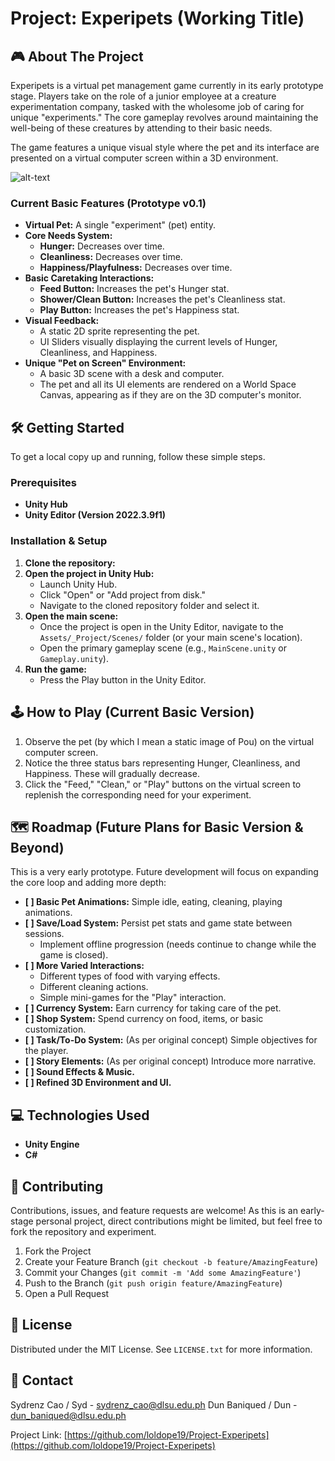# Project: Experipets (Working Title)

## 🎮 About The Project

Experipets is a virtual pet management game currently in its early prototype stage. Players take on the role of a junior employee at a creature experimentation company, tasked with the wholesome job of caring for unique "experiments." The core gameplay revolves around maintaining the well-being of these creatures by attending to their basic needs.

The game features a unique visual style where the pet and its interface are presented on a virtual computer screen within a 3D environment.

![alt-text](https://github.com/user-attachments/assets/f1838792-7f89-46d0-be72-0c1243004cd3 "Experipets Sample")


### Current Basic Features (Prototype v0.1)

* **Virtual Pet:** A single "experiment" (pet) entity.
* **Core Needs System:**
    * **Hunger:** Decreases over time.
    * **Cleanliness:** Decreases over time.
    * **Happiness/Playfulness:** Decreases over time.
* **Basic Caretaking Interactions:**
    * **Feed Button:** Increases the pet's Hunger stat.
    * **Shower/Clean Button:** Increases the pet's Cleanliness stat.
    * **Play Button:** Increases the pet's Happiness stat.
* **Visual Feedback:**
    * A static 2D sprite representing the pet.
    * UI Sliders visually displaying the current levels of Hunger, Cleanliness, and Happiness.
* **Unique "Pet on Screen" Environment:**
    * A basic 3D scene with a desk and computer.
    * The pet and all its UI elements are rendered on a World Space Canvas, appearing as if they are on the 3D computer's monitor.

## 🛠️ Getting Started

To get a local copy up and running, follow these simple steps.

### Prerequisites

* **Unity Hub**
* **Unity Editor (Version 2022.3.9f1)**

### Installation & Setup

1.  **Clone the repository:**
2.  **Open the project in Unity Hub:**
    * Launch Unity Hub.
    * Click "Open" or "Add project from disk."
    * Navigate to the cloned repository folder and select it.
3.  **Open the main scene:**
    * Once the project is open in the Unity Editor, navigate to the `Assets/_Project/Scenes/` folder (or your main scene's location).
    * Open the primary gameplay scene (e.g., `MainScene.unity` or `Gameplay.unity`).
4.  **Run the game:**
    * Press the Play button in the Unity Editor.

## 🕹️ How to Play (Current Basic Version)

1.  Observe the pet (by which I mean a static image of Pou) on the virtual computer screen.
2.  Notice the three status bars representing Hunger, Cleanliness, and Happiness. These will gradually decrease.
3.  Click the "Feed," "Clean," or "Play" buttons on the virtual screen to replenish the corresponding need for your experiment.

## 🗺️ Roadmap (Future Plans for Basic Version & Beyond)

This is a very early prototype. Future development will focus on expanding the core loop and adding more depth:

* **[ ] Basic Pet Animations:** Simple idle, eating, cleaning, playing animations.
* **[ ] Save/Load System:** Persist pet stats and game state between sessions.
    * Implement offline progression (needs continue to change while the game is closed).
* **[ ] More Varied Interactions:**
    * Different types of food with varying effects.
    * Different cleaning actions.
    * Simple mini-games for the "Play" interaction.
* **[ ] Currency System:** Earn currency for taking care of the pet.
* **[ ] Shop System:** Spend currency on food, items, or basic customization.
* **[ ] Task/To-Do System:** (As per original concept) Simple objectives for the player.
* **[ ] Story Elements:** (As per original concept) Introduce more narrative.
* **[ ] Sound Effects & Music.**
* **[ ] Refined 3D Environment and UI.**

## 💻 Technologies Used

* **Unity Engine**
* **C#**

## 🤝 Contributing

Contributions, issues, and feature requests are welcome!
As this is an early-stage personal project, direct contributions might be limited, but feel free to fork the repository and experiment.

1.  Fork the Project
2.  Create your Feature Branch (`git checkout -b feature/AmazingFeature`)
3.  Commit your Changes (`git commit -m 'Add some AmazingFeature'`)
4.  Push to the Branch (`git push origin feature/AmazingFeature`)
5.  Open a Pull Request

## 📄 License

Distributed under the MIT License. See `LICENSE.txt` for more information.

## 📧 Contact

Sydrenz Cao / Syd - sydrenz_cao@dlsu.edu.ph
Dun Baniqued / Dun - dun_baniqued@dlsu.edu.ph

Project Link: [https://github.com/loldope19/Project-Experipets](https://github.com/loldope19/Project-Experipets)
